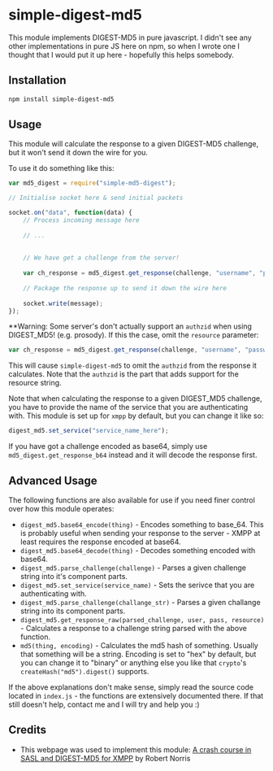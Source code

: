 simple-digest-md5
=================
This module implements DIGEST-MD5 in pure javascript. I didn't see any other implementations in pure JS here on npm, so when I wrote one I thought that I would put it up here - hopefully this helps somebody.

Installation
------------

```bash
npm install simple-digest-md5
```

Usage
-----
This module will calculate the response to a given DIGEST-MD5 challenge, but it won't send it down the wire for you.

To use it do something like this:

```javascript
var md5_digest = require("simple-md5-digest");

// Initialise socket here & send initial packets

socket.on("data", function(data) {
	// Process incoming message here
	
	// ...
	
	
	// We have get a challenge from the server!
	
	var ch_response = md5_digest.get_response(challenge, "username", "password", "resource");
	
	// Package the response up to send it down the wire here
	
	socket.write(message);
});

```

**Warning: Some server's don't actually support an `authzid` when using DIGEST_MD5! (e.g. prosody). If this the case, omit the `resource` parameter:

```javascript
var ch_response = md5_digest.get_response(challenge, "username", "password");
```

This will cause `simple-digest-md5` to omit the `authzid` from the response it calculates. Note that the `authzid` is the part that adds support for the resource string.

Note that when calculating the response to a given DIGEST_MD5 challenge, you have to provide the name of the service that you are authenticating with. This module is set up for `xmpp` by default, but you can change it like so:

```javascript
digest_md5.set_service("service_name_here");
```

If you have got a challenge encoded as base64, simply use `md5_digest.get_response_b64` instead and it will decode the response first.

Advanced Usage
--------------
The following functions are also available for use if you need finer control over how this module operates:

 - `digest_md5.base64_encode(thing)` - Encodes something to base_64. This is probably useful when sending your response to the server - XMPP at least requires the response encoded at base64.
 - `digest_md5.base64_decode(thing)` - Decodes something encoded with base64.
 - `digest_md5.parse_challenge(challenge)` - Parses a given challenge string into it's component parts.
 - `digest_md5.set_service(service_name)` - Sets the serivce that you are authenticating with.
 - `digest_md5.parse_challenge(challange_str)` - Parses a given challange string into its component parts.
 - `digest_md5.get_response_raw(parsed_challenge, user, pass, resource)` - Calculates a response to a challenge string parsed with the above function.
 - `md5(thing, encoding)` - Calculates the md5 hash of something. Usually that something will be a string. Encoding is set to "hex" by default, but you can change it to "binary" or anything else you like that `crypto`'s `createHash("md5").digest()` supports.

If the above explanations don't make sense, simply read the source code located in `index.js` - the functions are extensively documented there. If that still doesn't help, contact me and I will try and help you :)

Credits
-------
 - This webpage was used to implement this module: [A crash course in SASL and DIGEST-MD5 for XMPP](http://web.archive.org/web/20050224191820/http://cataclysm.cx/wip/digest-md5-crash.html) by Robert Norris